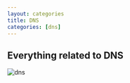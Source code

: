 ```yaml
---
layout: categories
title: DNS
categories: [dns]
---
```

## Everything related to DNS

![dns](../../img/bind9.png)
